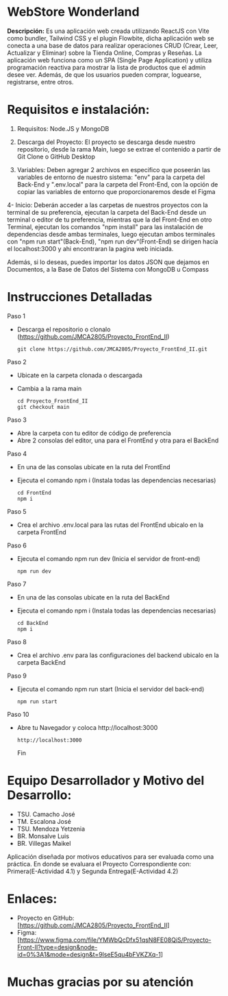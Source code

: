 # **WebStore Wonderland**

**Descripción:**
Es una aplicación web creada utilizando ReactJS con Vite como bundler, Tailwind CSS y el plugin Flowbite, dicha aplicación web se conecta a una base de datos para realizar operaciones CRUD (Crear, Leer, Actualizar y Eliminar) sobre la Tienda Online, Compras y Reseñas. La aplicación web funciona como un SPA (Single Page Application) y utiliza programación reactiva para mostrar la lista de productos que el admin desee ver. Además, de que los usuarios pueden comprar, loguearse, registrarse, entre otros.

# **Requisitos e instalación:**

1. Requisitos: Node.JS y MongoDB

2. Descarga del Proyecto: El proyecto se descarga desde nuestro repositorio, desde la rama Main, luego se extrae el contenido a partir de Git Clone o GitHub Desktop

3. Variables: Deben agregar 2 archivos en especifico que poseerán las variables de entorno de nuestro sistema: "env" para la carpeta del Back-End y ".env.local" para la carpeta del Front-End, con la opción de copiar las variables de entorno que proporcionaremos desde el Figma

4- Inicio: Deberán acceder a las carpetas de nuestros proyectos con la terminal de su preferencia, ejecutan la carpeta del Back-End desde un terminal o editor de tu preferencia, mientras que la del Front-End en otro Terminal, ejecutan los comandos "npm install" para las instalación de dependencias desde ambas terminales, luego ejecutan ambos terminales con "npm run start"(Back-End), "npm run dev“(Front-End) se dirigen hacía el localhost:3000 y ahi encontraran la pagina web iniciada.

Además, si lo deseas, puedes importar los datos JSON que dejamos en Documentos, a la Base de Datos del Sistema con MongoDB u Compass

# Instrucciones Detalladas
Paso 1 

- Descarga el repositorio o clonalo (https://github.com/JMCA2805/Proyecto_FrontEnd_II)

      git clone https://github.com/JMCA2805/Proyecto_FrontEnd_II.git

Paso 2 

- Ubicate en la carpeta clonada o descargada
- Cambia a la rama main
  
      cd Proyecto_FrontEnd_II
      git checkout main

Paso 3

- Abre la carpeta con tu editor de código de preferencia
- Abre 2 consolas del editor, una para el FrontEnd y otra para el BackEnd

Paso 4
- En una de las consolas ubicate en la ruta del FrontEnd
- Ejecuta el comando npm i (Instala todas las dependencias necesarias)

      cd FrontEnd
      npm i
  
Paso 5
- Crea el archivo .env.local para las rutas del FrontEnd ubicalo en la carpeta FrontEnd

Paso 6

- Ejecuta el comando npm run dev (Inicia el servidor de front-end)

      npm run dev

Paso 7
- En una de las consolas ubicate en la ruta del BackEnd
- Ejecuta el comando npm i (Instala todas las dependencias necesarias)

      cd BackEnd
      npm i

Paso 8
- Crea el archivo .env para las configuraciones del backend ubicalo en la carpeta BackEnd
  
Paso 9
- Ejecuta el comando npm run start (Inicia el servidor del back-end)

      npm run start

Paso 10

- Abre tu Navegador y coloca http://localhost:3000

      http://localhost:3000
  
  Fin

# **Equipo Desarrollador y Motivo del Desarrollo:** 

- TSU. Camacho José
- TM. Escalona José
- TSU. Mendoza Yetzenia
- BR. Monsalve Luis
- BR. Villegas Maikel

Aplicación diseñada por motivos educativos para ser evaluada como una práctica.
En donde se evaluara el Proyecto Correspondiente con: Primera(E-Actividad 4.1) y Segunda Entrega(E-Actividad 4.2)

# **Enlaces:**

- Proyecto en GitHub: [https://github.com/JMCA2805/Proyecto_FrontEnd_II]
- Figma: [https://www.figma.com/file/YMWbQcDfx51qsN8FE08QiS/Proyecto-Front-II?type=design&node-id=0%3A1&mode=design&t=9lseE5qu4bFVKZXq-1]

# **Muchas gracias por su atención**
